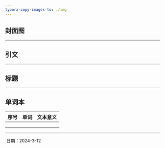 ```yaml
---
typora-copy-images-to: ./img
---
```




## 封面图



------



## 引文



------



## 标题



------



## 单词本

| 序号 | 单词 | 文本意义 |
| :--: | :--: | :------: |
|      |      |          |
|      |      |          |
|      |      |          |

------

​							日期：2024-3-12
